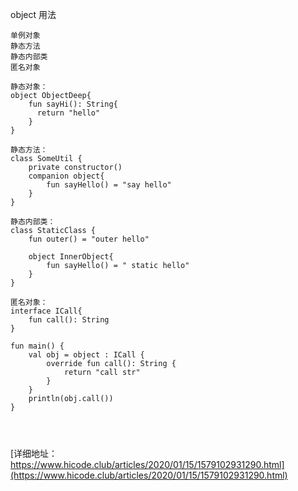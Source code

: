 
object 用法
```
单例对象
静态方法
静态内部类
匿名对象

静态对象：
object ObjectDeep{
    fun sayHi(): String{
      return "hello"
    }
}

静态方法：
class SomeUtil {
    private constructor()
    companion object{
        fun sayHello() = "say hello"
    }
}

静态内部类：
class StaticClass {
    fun outer() = "outer hello"

    object InnerObject{
        fun sayHello() = " static hello"
    }
}

匿名对象：
interface ICall{
    fun call(): String
}

fun main() {
    val obj = object : ICall {
        override fun call(): String {
            return "call str"
        }
    }
    println(obj.call())
}




```
[详细地址：https://www.hicode.club/articles/2020/01/15/1579102931290.html](https://www.hicode.club/articles/2020/01/15/1579102931290.html)